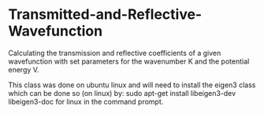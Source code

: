 # Transmitted-and-Reflective-Wavefunction
Calculating the transmission and reflective coefficients of a given wavefunction with set parameters for the wavenumber K and the potential energy V.

This class was done on ubuntu linux and will need to install the eigen3 class which can be done so (on linux) by: sudo apt-get install libeigen3-dev libeigen3-doc for linux in the command prompt.
